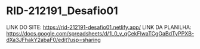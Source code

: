 # RID-212191_Desafio01
LINK DO SITE: https://rid-212191-desafio01.netlify.app/
LINK DA PLANILHA: https://docs.google.com/spreadsheets/d/1L0_y_qCekFlwaTCgOaBdTyPPXB-dXa3JFhakY2abaF0/edit?usp=sharing

